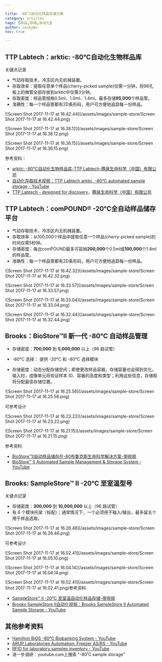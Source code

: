 ```yaml
---

title: -80˚C自动化样品存储方案
category: articles
tags: [样品,存储,自动化]
author: JackyWu
toc: true

---
```




## TTP Labtech：arktic: -80°C自动化生物样品库

关键点记录

- 气动存取技术，冷冻区内无机械装置。
- 存取效率：提取任意单个样品(cherry-picked sample)仅需一分钟，将96孔板上的微管全部存放到arktic中仅需3分钟。
- 存取密度：样品管规格0.5ml、1.0ml、1.4ml，最多存储**95,000**个样品管。
- 准确性：每一个样品管都有2D条形码，用户可方便地追踪每一份样品。

![Screen Shot 2017-11-17 at 16.42.44](/assets/images/sample-store/Screen Shot 2017-11-17 at 16.42.44.png)

![Screen Shot 2017-11-17 at 16.38.12](/assets/images/sample-store/Screen Shot 2017-11-17 at 16.38.12.png)



![Screen Shot 2017-11-17 at 16.36.15](/assets/images/sample-store/Screen Shot 2017-11-17 at 16.36.15.png)

参考资料：

- [arktic: -80°C自动化生物样品库-TTP Labtech-腾泉生命科学（中国）有限公司](http://www.lbd-life.com/content/?241.html)
- [自动化存取技术视频：TTP Labtech arktic, -80°C automated sample storage - YouTube](https://www.youtube.com/watch?v=U4OaYFnol30)
- [TTP Labtech - designed for discovery](http://ttplabtech.com/)，[腾泉生命科学（中国）有限公司](http://www.lbd-life.com/)



## TTP Labtech：comPOUND® -20°C全自动样品储存平台

- 气动存取技术，冷冻区内无机械装置。
- 存取效率：从100,000个样品中提取任意一个样品(cherry-picked sample)的时间仅需5秒钟。
- 存储密度：每台comPOUND最多可容纳**200,000**个0.5ml或**100,000**个1.4ml的样品管。
- 准确性：每一个样品管都有2D条形码，用户可方便地追踪每一份样品。

![Screen Shot 2017-11-17 at 16.42.32](/assets/images/sample-store/Screen Shot 2017-11-17 at 16.42.32.png)







![Screen Shot 2017-11-17 at 16.33.57](/assets/images/sample-store/Screen Shot 2017-11-17 at 16.33.57.png)

![Screen Shot 2017-11-17 at 16.33.04](/assets/images/sample-store/Screen Shot 2017-11-17 at 16.33.04.png)

![Screen Shot 2017-11-17 at 16.32.44](/assets/images/sample-store/Screen Shot 2017-11-17 at 16.32.44.png)





## Brooks：BioStore™II 新一代 -80°C 自动样品管理



- 存储密度：**700,000** 到 **5,000,000** 以上（96 路试管）

- -80°C 选择： 提供 -20°C 和 -80°C 选择模块
- 存储密度：动态分配存储空间；即使更改样品容器，存储容量也会得到优化。输入时，成像单元将验证样本 ID、容器的高度和类型；利用这些信息，存储柜将分配最佳存储位置。

![Screen Shot 2017-11-17 at 16.25.56](/assets/images/sample-store/Screen Shot 2017-11-17 at 16.25.56.png)

可参考设计

![Screen Shot 2017-11-17 at 16.23.22](/assets/images/sample-store/Screen Shot 2017-11-17 at 16.23.22.png)

![Screen Shot 2017-11-17 at 16.21.15](/assets/images/sample-store/Screen Shot 2017-11-17 at 16.21.15.png)



参考资料

- [BioStore™II自动样品储存在-80布鲁克斯生命科学解决方案-带视频](http://cn.brooks.com/products/life-science/storage-systems/biostore-minus-80c-automated-sample-storage)
- [BioStore™ II Automated Sample Management & Storage System - YouTube](https://www.youtube.com/watch?v=PcqxsZA4WdA)

## Brooks: SampleStore™ II -20°C 至室温型号

关键点记录

- 存储密度：**300,000** 到 **10,000,000** 以上（96 路试管）
- 有 6 个模块托架（标配）；通常情况下，一个必须用于输入/输出，最多留五个用于样品选取。

![Screen Shot 2017-11-17 at 16.26.46](/assets/images/sample-store/Screen Shot 2017-11-17 at 16.26.46.png)

可参考设计



![Screen Shot 2017-11-17 at 16.02.41](/assets/images/sample-store/Screen Shot 2017-11-17 at 16.05.10.png)

![Screen Shot 2017-11-17 at 16.04.14](/assets/images/sample-store/Screen Shot 2017-11-17 at 16.04.14.png)



![Screen Shot 2017-11-17 at 16.02.41](/assets/images/sample-store/Screen Shot 2017-11-17 at 16.02.41.png)参考资料

- [SampleStore™ II -20°C 至室温自动化样品存储-带视频](http://cn.brooks.com/products/life-science/storage-systems/samplestore-minus-20c-automated-sample-storage)
- [Brooks SampleStore II自动化视频：Brooks SampleStore II Automated Sample Storage - YouTube](https://www.youtube.com/watch?v=VZtz4v9XaFk)



## 其他参考资料

- [Hamilton BiOS -80°C Biobanking System - YouTube](https://www.youtube.com/watch?v=myWx_C_UCaQ)
- [ARUP Laboratories Automation: Freezer AS/RS - YouTube](https://www.youtube.com/watch?v=Vm3Ck0lNlUg)
- [RFID for laboratory samples inventory - YouTube](https://www.youtube.com/watch?v=emVkQhTAhtY)
- 进一步调研：youtube.com上搜索 "-80˚C sample storage"

